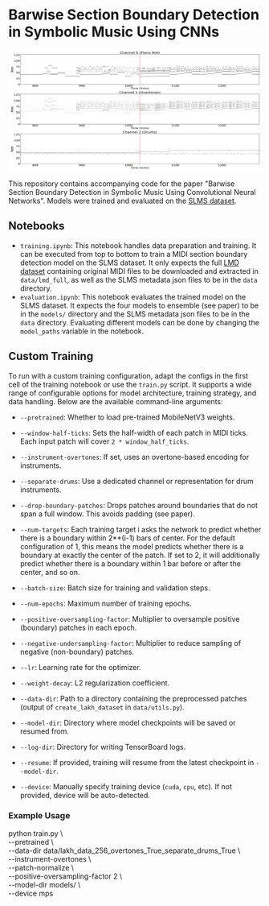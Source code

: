 # Barwise Section Boundary Detection in Symbolic Music Using CNNs

<img src="res/patch_ca05cc474fd2010484c1201bf57b3cfd_8x_res.png" alt="Patch Example" width="960" height="240"/>

This repository contains accompanying code for the paper "Barwise Section Boundary Detection in Symbolic Music Using Convolutional Neural Networks".
Models were trained and evaluated on the [SLMS dataset](https://github.com/m-malandro/SLMS).

## Notebooks
- `training.ipynb`: This notebook handles data preparation and training. It can be executed from top to bottom to train a MIDI section boundary detection model on the SLMS dataset. It only expects the full [LMD dataset](https://colinraffel.com/projects/lmd/#get) containing original MIDI files to be downloaded and extracted in `data/lmd_full`, as well as the SLMS metadata json files to be in the `data` directory.
- `evaluation.ipynb`: This notebook evaluates the trained model on the SLMS dataset. It expects the four models to ensemble (see paper) to be in the `models/` directory and the SLMS metadata json files to be in the `data` directory. Evaluating different models can be done by changing the `model_paths` variable in the notebook.

## Custom Training

To run with a custom training configuration, adapt the configs in the first cell of the training notebook or use the `train.py` script. It supports a wide range of configurable options for model architecture, training strategy, and data handling. Below are the available command-line arguments:

- `--pretrained`:
  Whether to load pre-trained MobileNetV3 weights.

- `--window-half-ticks`:
  Sets the half-width of each patch in MIDI ticks. Each input patch will cover `2 * window_half_ticks`.

- `--instrument-overtones`:
  If set, uses an overtone-based encoding for instruments.

- `--separate-drums`:
  Use a dedicated channel or representation for drum instruments.

- `--drop-boundary-patches`: 
  Drops patches around boundaries that do not span a full window. This avoids padding (see paper).

- `--num-targets`:
  Each training target i asks the network to predict whether there is a boundary within 2**(i-1) bars of center. For the default configuration of 1, this means the model predicts whether there is a boundary at exactly the center of the patch. If set to 2, it will additionally predict whether there is a boundary within 1 bar before or after the center, and so on.

- `--batch-size`:
  Batch size for training and validation steps.

- `--num-epochs`:
  Maximum number of training epochs.

- `--positive-oversampling-factor`:
  Multiplier to oversample positive (boundary) patches in each epoch.

- `--negative-undersampling-factor`:
  Multiplier to reduce sampling of negative (non-boundary) patches.

- `--lr`:
  Learning rate for the optimizer.

- `--weight-decay`:
  L2 regularization coefficient.

- `--data-dir`:
  Path to a directory containing the preprocessed patches (output of `create_lakh_dataset` in `data/utils.py`).

- `--model-dir`:
  Directory where model checkpoints will be saved or resumed from.

- `--log-dir`:
  Directory for writing TensorBoard logs.

- `--resume`:
  If provided, training will resume from the latest checkpoint in `--model-dir`.

- `--device`:
  Manually specify training device (`cuda`, `cpu`, etc). If not provided, device will be auto-detected.

### Example Usage
python train.py \\\
    --pretrained \\\
    --data-dir data/lakh_data_256_overtones_True_separate_drums_True \\\
    --instrument-overtones \\\
    --patch-normalize \\\
    --positive-oversampling-factor 2 \\\
    --model-dir models/ \\\
    --device mps
```